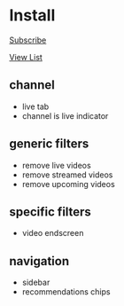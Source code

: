 # Install

[Subscribe](https://subscribe.adblockplus.org/?location=https%3A%2F%2Fraw.githubusercontent.com%2Fmchangrh%2Fyt-neuter%2Fmaster%2Ffilters%2Fnolive.txt&title=yt-neuter%20nolive)

[View List](https://raw.githubusercontent.com/mchangrh/yt-neuter/master/filters/nolive.txt)

## channel
* live tab
* channel is live indicator
## generic filters
* remove live videos
* remove streamed videos
* remove upcoming videos
## specific filters
* video endscreen
## navigation
* sidebar
* recommendations chips